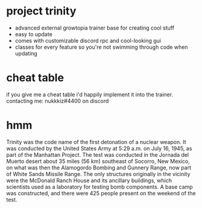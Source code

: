 # project trinity
- advanced external growtopia trainer base for creating cool stuff
- easy to update
- comes with customizable discord rpc and cool-looking gui
- classes for every feature so you're not swimming through code when updating
# cheat table
if you give me a cheat table i'd happily implement it into the trainer.
contacting me: nukkkiz#4400 on discord

# hmm
Trinity was the code name of the first detonation of a nuclear weapon. It was conducted by the United States Army at 5:29 a.m. on July 16, 1945, as part of the Manhattan Project. The test was conducted in the Jornada del Muerto desert about 35 miles (56 km) southeast of Socorro, New Mexico, on what was then the Alamogordo Bombing and Gunnery Range, now part of White Sands Missile Range. The only structures originally in the vicinity were the McDonald Ranch House and its ancillary buildings, which scientists used as a laboratory for testing bomb components. A base camp was constructed, and there were 425 people present on the weekend of the test.
